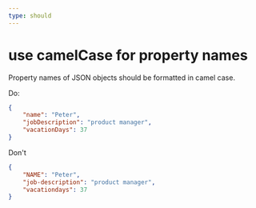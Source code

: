 ```yaml
---
type: should
---
```


# use camelCase for property names

Property names of JSON objects should be formatted in camel case.

Do:

````json
{
    "name": "Peter",
    "jobDescription": "product manager",
    "vacationDays": 37
}
````

Don't

````json
{
    "NAME": "Peter",
    "job-description": "product manager",
    "vacationdays": 37
}
````
